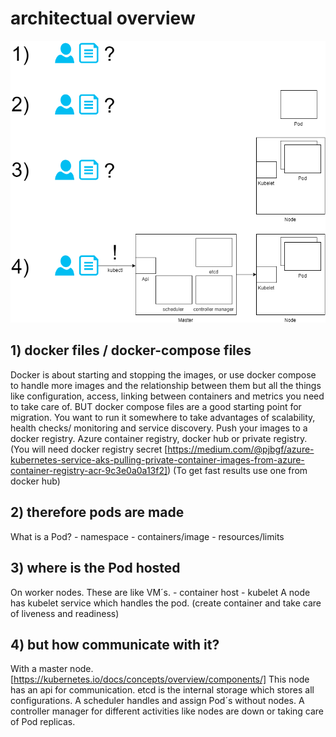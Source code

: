 # architectual overview 

![Overview](images/why_K8s_story.png)

## 1) docker files / docker-compose files
Docker is about starting and stopping the images, or use docker compose to handle more images and the relationship between them but all the things like configuration, access, linking between containers and metrics you need to take care of.
BUT docker compose files are a good starting point for migration.
You want to run it somewhere to take advantages of scalability, health checks/ monitoring and service discovery.
Push your images to a docker registry. Azure container registry, docker hub or private registry.
(You will need docker registry secret [https://medium.com/@pjbgf/azure-kubernetes-service-aks-pulling-private-container-images-from-azure-container-registry-acr-9c3e0a0a13f2])
(To get fast results use one from docker hub)

## 2) therefore pods are made
What is a Pod?
    - namespace
	- containers/image
	- resources/limits

## 3) where is the Pod hosted
On worker nodes. These are like VM´s. 
	- container host
	- kubelet
A node has kubelet service which handles the pod. (create container and take care of liveness and readiness)

## 4) but how communicate with it? 
With a master node. [https://kubernetes.io/docs/concepts/overview/components/]
This node has an api for communication. 
etcd is the internal storage which stores all configurations.
A scheduler handles and assign Pod´s without nodes.
A controller manager for different activities like nodes are down or taking care of Pod replicas.
